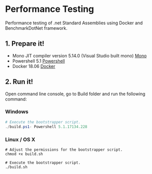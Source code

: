 # Performance Testing

Performance testing of .net Standard Assemblies using Docker and BenchmarkDotNet framework.

## 1. Prepare it!

 - Mono JIT compiler version 5.14.0 (Visual Studio built mono) [Mono](https://www.mono-project.com/download/stable/)
 - Powershell 5.1 [Powershell](https://docs.microsoft.com/en-us/powershell/scripting/setup/installing-windows-powershell?view=powershell-6)
 - Docker 18.06 [Docker](https://docs.docker.com/)
 
## 2. Run it!

Open command line console, go to Build folder and run the following command:

### Windows

```powershell
# Execute the bootstrapper script.
./build.ps1- Powershell 5.1.17134.228
```

### Linux / OS X

```console
# Adjust the permissions for the bootstrapper script.
chmod +x build.sh

# Execute the bootstrapper script.
./build.sh
```

